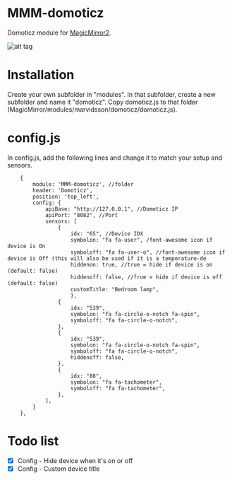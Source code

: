 # MMM-domoticz
Domoticz module for <a href="https://magicmirror.builders/">MagicMirror2</a>.

![alt tag](https://github.com/M-Arvidsson/MMM-domoticz/blob/master/mmm-domoticz.png)

# Installation
Create your own subfolder in "modules". In that subfolder, create a new subfolder and name it "domoticz". Copy domoticz.js to that folder (MagicMirror/modules/marvidsson/domoticz/domoticz.js).

# config.js
In config.js, add the following lines and change it to match your setup and sensors.

		{
			module: 'MMM-domoticz', //folder
			header: 'Domoticz',
			position: 'top_left',
			config: {
				apiBase: "http://127.0.0.1", //Domoticz IP
				apiPort: "8082", //Port
				sensors: [
					{
						idx: "65", //Device IDX
						symbolon: "fa fa-user", /font-awesome icon if device is On
						symboloff: "fa fa-user-o", //font-awesome icon if device is Off (this will also be used if it is a temperature-de
						hiddenon: true, //true = hide if device is on (default: false)
						hiddenoff: false, //frue = hide if device is off (default: false)
						customTitle: "Bedroom lamp",
          				},
					{
						idx: "539",
						symbolon: "fa fa-circle-o-notch fa-spin",
						symboloff: "fa fa-circle-o-notch",
					},
					{
						idx: "539",
						symbolon: "fa fa-circle-o-notch fa-spin",
						symboloff: "fa fa-circle-o-notch",
						hiddenoff: false,
					},
					{
						idx: "88",
						symbolon: "fa fa-tachometer",
						symboloff: "fa fa-tachometer",
					},
				],
			}
		},

# Todo list
- [x] Config - Hide device when it's on or off
- [x] Config - Custom device title

